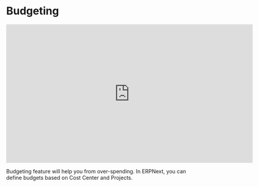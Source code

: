 # Budgeting

<iframe width="660" height="371" src="https://www.youtube.com/embed/cs7u-DNFibQ" frameborder="0" allowfullscreen></iframe>


Budgeting feature will help you from over-spending. In ERPNext, you can define budgets based on Cost Center and Projects.
